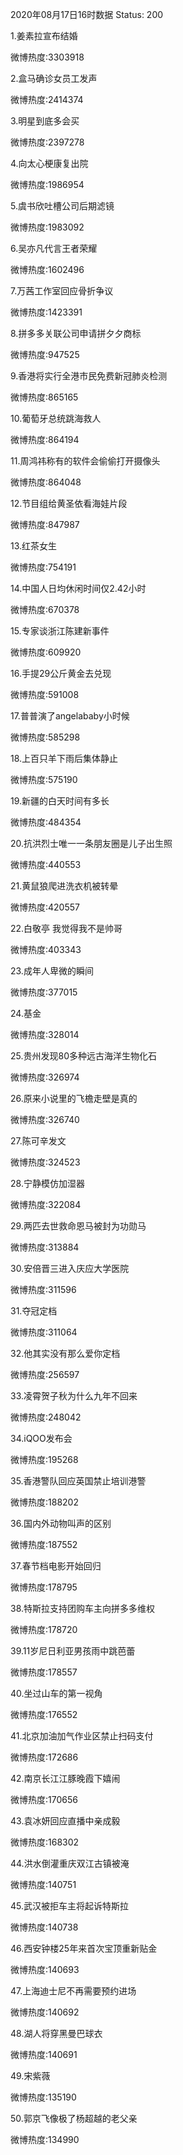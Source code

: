 2020年08月17日16时数据
Status: 200

1.姜素拉宣布结婚

微博热度:3303918

2.盒马确诊女员工发声

微博热度:2414374

3.明星到底多会买

微博热度:2397278

4.向太心梗康复出院

微博热度:1986954

5.虞书欣吐槽公司后期滤镜

微博热度:1983092

6.吴亦凡代言王者荣耀

微博热度:1602496

7.万茜工作室回应骨折争议

微博热度:1423391

8.拼多多关联公司申请拼夕夕商标

微博热度:947525

9.香港将实行全港市民免费新冠肺炎检测

微博热度:865165

10.葡萄牙总统跳海救人

微博热度:864194

11.周鸿祎称有的软件会偷偷打开摄像头

微博热度:864048

12.节目组给黄圣依看海娃片段

微博热度:847987

13.红茶女生

微博热度:754191

14.中国人日均休闲时间仅2.42小时

微博热度:670378

15.专家谈浙江陈建新事件

微博热度:609920

16.手提29公斤黄金去兑现

微博热度:591008

17.普普演了angelababy小时候

微博热度:585298

18.上百只羊下雨后集体静止

微博热度:575190

19.新疆的白天时间有多长

微博热度:484354

20.抗洪烈士唯一一条朋友圈是儿子出生照

微博热度:440553

21.黄鼠狼爬进洗衣机被转晕

微博热度:420557

22.白敬亭 我觉得我不是帅哥

微博热度:403343

23.成年人卑微的瞬间

微博热度:377015

24.基金

微博热度:328014

25.贵州发现80多种远古海洋生物化石

微博热度:326974

26.原来小说里的飞檐走壁是真的

微博热度:326740

27.陈可辛发文

微博热度:324523

28.宁静模仿加湿器

微博热度:322084

29.两匹去世救命恩马被封为功勋马

微博热度:313884

30.安倍晋三进入庆应大学医院

微博热度:311596

31.夺冠定档

微博热度:311064

32.他其实没有那么爱你定档

微博热度:256597

33.凌霄贺子秋为什么九年不回来

微博热度:248042

34.iQOO发布会

微博热度:195268

35.香港警队回应英国禁止培训港警

微博热度:188202

36.国内外动物叫声的区别

微博热度:187552

37.春节档电影开始回归

微博热度:178795

38.特斯拉支持团购车主向拼多多维权

微博热度:178720

39.11岁尼日利亚男孩雨中跳芭蕾

微博热度:178557

40.坐过山车的第一视角

微博热度:176552

41.北京加油加气作业区禁止扫码支付

微博热度:172686

42.南京长江江豚晚霞下嬉闹

微博热度:170656

43.袁冰妍回应直播中亲成毅

微博热度:168302

44.洪水倒灌重庆双江古镇被淹

微博热度:140751

45.武汉被拒车主将起诉特斯拉

微博热度:140738

46.西安钟楼25年来首次宝顶重新贴金

微博热度:140693

47.上海迪士尼不再需要预约进场

微博热度:140692

48.湖人将穿黑曼巴球衣

微博热度:140691

49.宋紫薇

微博热度:135190

50.郭京飞像极了杨超越的老父亲

微博热度:134990

